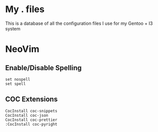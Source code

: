 # My . files
This is a database of all the configuration files I use for my Gentoo + I3 system

# NeoVim
## Enable/Disable Spelling
```
set nospell
set spell
```

## COC Extensions
```
CocInstall coc-snippets
CocInstall coc-json
CocInstall coc-prettier
:CocInstall coc-pyright
```
